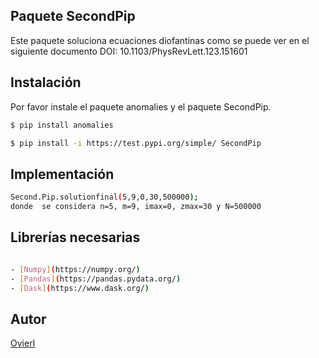 ## Paquete SecondPip

Este paquete soluciona ecuaciones diofantinas como se puede ver en el siguiente documento DOI: 10.1103/PhysRevLett.123.151601

## Instalación
Por favor instale el paquete anomalies y el paquete SecondPip.
```bash
$ pip install anomalies

$ pip install -i https://test.pypi.org/simple/ SecondPip

```
## Implementación
```bash
Second.Pip.solutionfinal(5,9,0,30,500000);
donde  se considera n=5, m=9, imax=0, zmax=30 y N=500000
```

## Librerías necesarias
```bash

- [Numpy](https://numpy.org/)
- [Pandas](https://pandas.pydata.org/)
- [Dask](https://www.dask.org/)

```

## Autor
[OvierI](https://github.com/OvierI)
